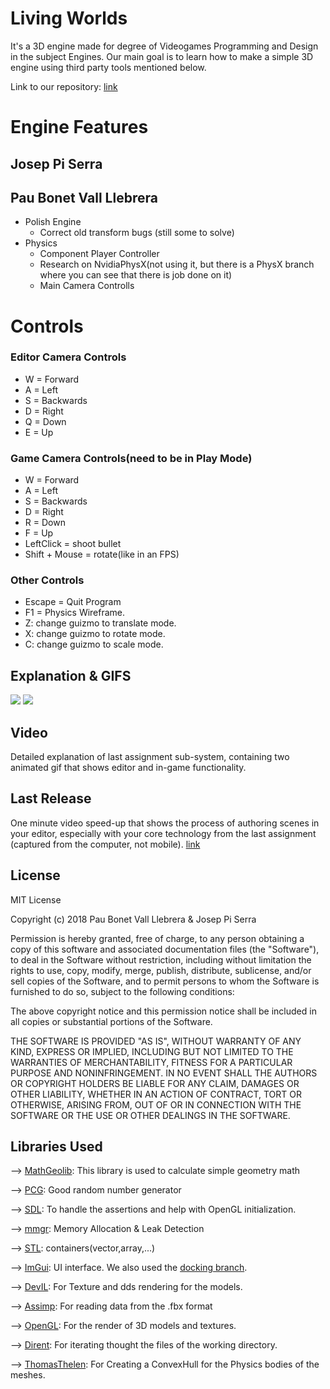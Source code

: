 
# Living Worlds
It's a 3D engine made for degree of Videogames Programming and Design in the subject Engines. Our main goal is to learn how to make a simple 3D engine using third party tools mentioned below.

Link to our repository: [link](https://github.com/BooLAW/3DEngine18)

# Engine Features

## Josep Pi Serra


## Pau Bonet Vall Llebrera
- Polish Engine
	- Correct old transform bugs (still some to solve)
- Physics
	- Component Player Controller
	- Research on NvidiaPhysX(not using it, but there is a PhysX branch where you can see that there is job done on it)
	- Main Camera Controlls


# Controls

### Editor Camera Controls

- W = Forward
- A = Left
- S = Backwards
- D = Right
- Q = Down
- E = Up

### Game Camera Controls(need to be in Play Mode)

- W = Forward
- A = Left
- S = Backwards
- D = Right
- R = Down
- F = Up
- LeftClick = shoot bullet
- Shift + Mouse = rotate(like in an FPS)

### Other Controls
- Escape = Quit Program
- F1 = Physics Wireframe.
- Z: change guizmo to translate mode.
- X: change guizmo to rotate mode.
- C: change guizmo to scale mode.

## Explanation & GIFS
![](https://gyazo.com/205e9d55517c551cfc0eb8e89430560d)
![](https://gyazo.com/9aa818ef5e6d4736bec297dab7f65341)
## Video
Detailed explanation of last assignment sub-system, containing two animated gif that shows editor
and in-game functionality.
## Last Release
One minute video speed-up that shows the process of authoring scenes in your editor, especially
with your core technology from the last assignment (captured from the computer, not mobile).
[link]()

## License
MIT License

Copyright (c) 2018 Pau Bonet Vall Llebrera & Josep Pi Serra

Permission is hereby granted, free of charge, to any person obtaining a copy
of this software and associated documentation files (the "Software"), to deal
in the Software without restriction, including without limitation the rights
to use, copy, modify, merge, publish, distribute, sublicense, and/or sell
copies of the Software, and to permit persons to whom the Software is
furnished to do so, subject to the following conditions:

The above copyright notice and this permission notice shall be included in all
copies or substantial portions of the Software.

THE SOFTWARE IS PROVIDED "AS IS", WITHOUT WARRANTY OF ANY KIND, EXPRESS OR
IMPLIED, INCLUDING BUT NOT LIMITED TO THE WARRANTIES OF MERCHANTABILITY,
FITNESS FOR A PARTICULAR PURPOSE AND NONINFRINGEMENT. IN NO EVENT SHALL THE
AUTHORS OR COPYRIGHT HOLDERS BE LIABLE FOR ANY CLAIM, DAMAGES OR OTHER
LIABILITY, WHETHER IN AN ACTION OF CONTRACT, TORT OR OTHERWISE, ARISING FROM,
OUT OF OR IN CONNECTION WITH THE SOFTWARE OR THE USE OR OTHER DEALINGS IN THE
SOFTWARE.

## Libraries Used


--> [MathGeolib](https://github.com/juj/MathGeoLib): This library is used to calculate simple geometry math

--> [PCG](http://www.pcg-random.org/download.html): Good random number generator

--> [SDL](https://www.libsdl.org/download-2.0.php): To handle the assertions and help with OpenGL initialization.

--> [mmgr](https://github.com/ConfettiFX/The-Forge/tree/master/Common_3/ThirdParty/OpenSource/FluidStudios/MemoryManager): Memory Allocation & Leak Detection

--> [STL](http://www.cplusplus.com/reference/stl/): containers(vector,array,...)

--> [ImGui](https://github.com/ocornut/imgui): UI interface. We also used the [docking branch](https://github.com/ocornut/imgui/tree/docking).

--> [DevIL](http://openil.sourceforge.net/download.php): For Texture and dds rendering for the models.

--> [Assimp](https://github.com/assimp/assimp/releases/tag/v4.1.0/): For reading data from the .fbx format

--> [OpenGL](https://www.opengl.org/documentation/): For the render of 3D models and textures.

--> [Dirent](https://github.com/tronkko/dirent): For iterating thought the files of the working directory.

--> [ThomasThelen](https://github.com/ThomasThelen/Convex-Hull): For Creating a ConvexHull for the Physics bodies of the meshes.
